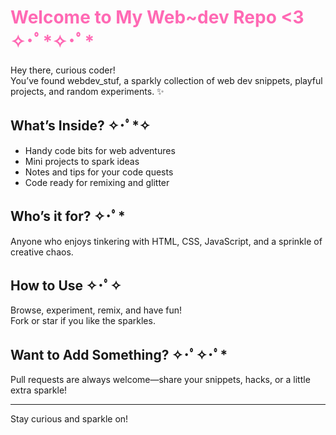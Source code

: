 <h1 style="color:#ff69b4; font-weight:bold;">Welcome to My Web~dev Repo <3 ✧･ﾟ*✧･ﾟ*</h1>

Hey there, curious coder!  
You’ve found webdev_stuf, a sparkly collection of web dev snippets, playful projects, and random experiments. ✨

## What’s Inside? ✧･ﾟ*✧

- Handy code bits for web adventures  
- Mini projects to spark ideas  
- Notes and tips for your code quests  
- Code ready for remixing and glitter

## Who’s it for? ✧･ﾟ*

Anyone who enjoys tinkering with HTML, CSS, JavaScript, and a sprinkle of creative chaos.

## How to Use ✧･ﾟ✧

Browse, experiment, remix, and have fun!  
Fork or star if you like the sparkles.

## Want to Add Something? ✧･ﾟ✧･ﾟ*

Pull requests are always welcome—share your snippets, hacks, or a little extra sparkle!

---

Stay curious and sparkle on!
